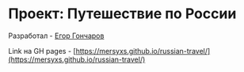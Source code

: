 # Проект: Путешествие по России

Разработал - [Егор Гончаров](https://vk.com/mersy001)

Link на GH pages - [https://mersyxs.github.io/russian-travel/](https://mersyxs.github.io/russian-travel/)

